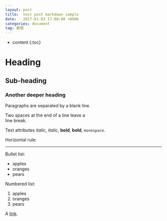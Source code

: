 ```yaml
---
layout: post
title:  test post markdown sample
date:   2017-01-03 17:08:00 +0800
categories: document
tag: 教程
---
```


* content
{:toc}



# Heading

## Sub-heading

### Another deeper heading
 
Paragraphs are separated
by a blank line.

Two spaces at the end of a line leave a  
line break.

Text attributes _italic_, *italic*, __bold__, **bold**, `monospace`.

Horizontal rule:

---

Bullet list:

  * apples
  * oranges
  * pears

Numbered list:

  1. apples
  2. oranges
  3. pears

A [link](http://example.com).
